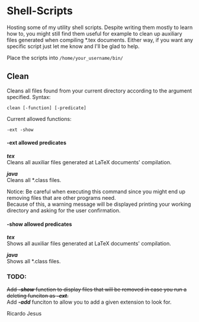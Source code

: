 # Shell-Scripts

Hosting some of my utility shell scripts. Despite writing them mostly to learn how to, you might still find them useful for example to clean up auxiliary files generated when compiling *.tex documents. Either way, if you want any specific script just let me know and I'll be glad to help.

Place the scripts into ```/home/your_username/bin/```

## Clean

Cleans all files found from your current directory according to the argument specified. Syntax:

```
clean [-function] [-predicate]
```

Current allowed functions:

```
-ext -show
```

#### -ext allowed predicates

***tex***  
Cleans all auxiliar files generated at LaTeX documents' compilation.

***java***  
Cleans all *.class files.

Notice: 
  Be careful when executing this command since you might end up removing files that are other programs need.  
  Because of this, a warning message will be displayed printing your working directory and asking for the user confirmation.

#### -show allowed predicates

***tex***  
Shows all auxiliar files generated at LaTeX documents' compilation.

***java***  
Shows all *.class files.

### TODO:

~~Add ***-show*** function to display files that will be removed in case you run a deleting funciton as ***-ext***.~~  
Add ***-add*** funciton to allow you to add a given extension to look for.


Ricardo Jesus
